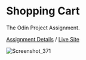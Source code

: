 # Shopping Cart

The Odin Project Assignment.

[Assignment Details](https://www.theodinproject.com/paths/full-stack-javascript/courses/javascript/lessons/shopping-cart) / [Live Site](https://sanberkhax.github.io/shopping-cart/)

![Screenshot_371](https://user-images.githubusercontent.com/69405619/158252368-e858d008-30f6-419b-98de-703fce214128.png)
